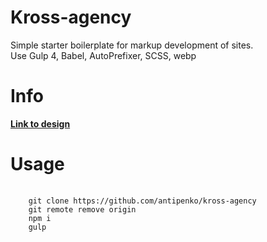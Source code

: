 # Kross-agency

Simple starter boilerplate for markup development of sites.<br>
Use Gulp 4, Babel, AutoPrefixer, SCSS, webp

# Info
<a href='https://drive.google.com/open?id=1Gzs0UlFd1iKxJ4YQ7TzfhWR6wLnhJ2Dk'><b>Link to design</b><a/> 

# Usage
<pre>
  <code>
    git clone https://github.com/antipenko/kross-agency
    git remote remove origin
    npm i
    gulp
  </code>
</pre>
  
